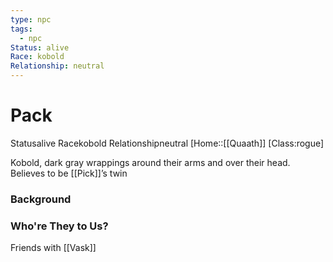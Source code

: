 ```yaml
---
type: npc
tags:
  - npc
Status: alive
Race: kobold
Relationship: neutral
---
```


# Pack
<span class="dataview inline-field"><span class="inline-field-key">Status</span><span class="inline-field-value">alive</span></span>
<span class="dataview inline-field"><span class="inline-field-key">Race</span><span class="inline-field-value">kobold</span></span>
<span class="dataview inline-field"><span class="inline-field-key">Relationship</span><span class="inline-field-value">neutral</span></span>
[Home::[[Quaath]]
[Class:rogue]

Kobold, dark gray wrappings around their arms and over their head. Believes to be [[Pick]]’s twin

### Background

### Who're They to Us?
Friends with [[Vask]]